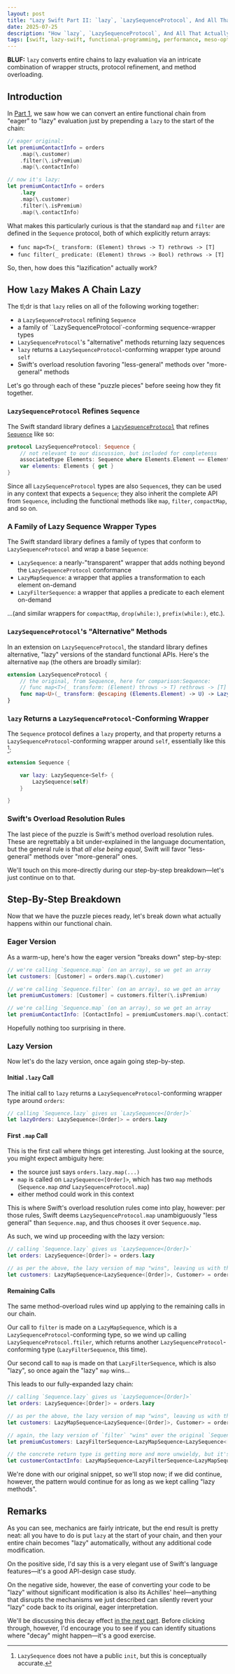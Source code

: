 ```yaml
---
layout: post
title: "Lazy Swift Part II: `lazy`, `LazySequenceProtocol`, And All That"
date: 2025-07-25
description: "How `lazy`, `LazySequenceProtocol`, And All That Actually Work"
tags: [swift, lazy-swift, functional-programming, performance, meso-optimization]
---
```


**BLUF:** `lazy` converts entire chains to lazy evaluation via an intricate combination of wrapper structs, protocol refinement, and method overloading.

## Introduction

In [Part 1](./2025-07-24-swift-laziness-part-1.md), we saw how we can convert an entire functional chain from "eager" to "lazy" evaluation just by prepending a `lazy` to the start of the chain:

```swift
// eager original:
let premiumContactInfo = orders
    .map(\.customer)
    .filter(\.isPremium)
    .map(\.contactInfo)    

// now it's lazy:
let premiumContactInfo = orders
    .lazy
    .map(\.customer)
    .filter(\.isPremium)
    .map(\.contactInfo)
```

What makes this particularly curious is that the standard `map` and `filter` are defined in the `Sequence` protocol, both of which explicitly return arrays:

- `func map<T>(_ transform: (Element) throws -> T) rethrows -> [T]`
- `func filter(_ predicate: (Element) throws -> Bool) rethrows -> [T]`

So, then, how does this "lazification" actually work?

## How `lazy` Makes A Chain Lazy

The tl;dr is that `lazy` relies on all of the following working together:

- a `LazySequenceProtocol` refining `Sequence`
- a family of ``LazySequenceProtocol`-conforming sequence-wrapper types
- `LazySequenceProtocol`'s "alternative" methods returning lazy sequences
- `lazy` returns a `LazySequenceProtocol`-conforming wrapper type around `self`
- Swift's overload resolution favoring "less-general" methods over "more-general" methods

Let's go through each of these "puzzle pieces" before seeing how they fit together.

### `LazySequenceProtocol` Refines `Sequence`

The Swift standard library defines a [`LazySequenceProtocol`](https://developer.apple.com/documentation/swift/lazysequenceprotocol) that refines [`Sequence`](https://developer.apple.com/documentation/swift/sequence) like so:

```swift
protocol LazySequenceProtocol: Sequence {
    // not relevant to our discussion, but included for completenss
    associatedtype Elements: Sequence where Elements.Element == Element
    var elements: Elements { get }
}
```

Since all `LazySequenceProtocol` types are also `Sequence`s, they can be used in any context that expects a `Sequence`; they also inherit the complete API from `Sequence`, including the functional methods like `map`, `filter`, `compactMap`, and so on.

### A Family of Lazy Sequence Wrapper Types

The Swift standard library defines a family of types that conform to `LazySequenceProtocol` and wrap a base `Sequence`:

- `LazySequence`: a nearly-"transparent" wrapper that adds nothing beyond the `LazySequenceProtocol` conformance
- `LazyMapSequence`: a wrapper that applies a transformation to each element on-demand
- `LazyFilterSequence`: a wrapper that applies a predicate to each element on-demand

...(and similar wrappers for `compactMap`, `drop(while:)`, `prefix(while:)`, etc.).

### `LazySequenceProtocol`'s "Alternative" Methods

In an extension on `LazySequenceProtocol`, the standard library defines alternative, "lazy" versions of the standard functional APIs. Here's the alternative `map` (the others are broadly similar):

```swift
extension LazySequenceProtocol {
    // the original, from Sequence, here for comparison:Sequence: 
    // func map<T>(_ transform: (Element) throws -> T) rethrows -> [T]
    func map<U>(_ transform: @escaping (Elements.Element) -> U) -> LazyMapSequence<Self.Elements, U>
}
```

### `lazy` Returns a `LazySequenceProtocol`-Conforming Wrapper

The `Sequence` protocol defines a `lazy` property, and that property returns a `LazySequenceProtocol`-conforming wrapper around `self`, essentially like this [^1]:

```swift
extension Sequence {

    var lazy: LazySequence<Self> {
        LazySequence(self)
    }

}
```

[^1]: `LazySequence` does not have a public `init`, but this is conceptually accurate.

### Swift's Overload Resolution Rules

The last piece of the puzzle is Swift's method overload resolution rules. 
These are regrettably a bit under-explained in the language documentation, but the general rule is that *all else being equal*, Swift will favor "less-general" methods over "more-general" ones.

We'll touch on this more-directly during our step-by-step breakdown—let's just continue on to that.

## Step-By-Step Breakdown

Now that we have the puzzle pieces ready, let's break down what actually happens within our functional chain.

### Eager Version

As a warm-up, here's how the eager version "breaks down" step-by-step:

```swift
// we're calling `Sequence.map` (on an array), so we get an array
let customers: [Customer] = orders.map(\.customer)                        

// we're calling `Sequence.filter` (on an array), so we get an array
let premiumCustomers: [Customer] = customers.filter(\.isPremium)

// we're calling `Sequence.map` (on an array), so we get an array
let premiumContactInfo: [ContactInfo] = premiumCustomers.map(\.contactInfo)
```

Hopefully nothing too surprising in there.

### Lazy Version

Now let's do the lazy version, once again going step-by-step.

#### Initial `.lazy` Call

The initial call to `lazy` returns a `LazySequenceProtocol`-conforming wrapper type around `orders`:

```swift
// calling `Sequence.lazy` gives us `LazySequence<[Order]>`
let lazyOrders: LazySequence<[Order]> = orders.lazy
```

#### First `.map` Call

This is the first call where things get interesting. 
Just looking at the source, you might expect ambiguity here: 

- the source just says `orders.lazy.map(...)`
- `map` is called on `LazySequence<[Order]>`, which has two `map` methods (`Sequence.map` *and* `LazySequenceProtocol.map`)
- either method could work in this context

This is where Swift's overload resolution rules come into play, however: per those rules, Swift deems `LazySequenceProtocol.map` unambiguously "less general" than `Sequence.map`, and thus chooses it over `Sequence.map`.

As such, we wind up proceeding with the lazy version:

```swift
// calling `Sequence.lazy` gives us `LazySequence<[Order]>`
let orders: LazySequence<[Order]> = orders.lazy

// as per the above, the lazy version of map "wins", leaving us with this
let customers: LazyMapSequence<LazySequence<[Order]>, Customer> = orders.map(\.customer)
```

#### Remaining Calls

The same method-overload rules wind up applying to the remaining calls in our chain.

Our call to `filter` is made on a `LazyMapSequence`, which is a `LazySequenceProtocol`-conforming type, so we wind up calling `LazySequenceProtocol.ftiler`, which returns another `LazySequenceProtocol`-conforming type (`LazyFilterSequence`, this time).

Our second call to `map` is made on that `LazyFilterSequence`, which is also "lazy", so once again the "lazy" `map` wins...

This leads to our fully-expanded lazy chain:

```swift
// calling `Sequence.lazy` gives us `LazySequence<[Order]>`
let orders: LazySequence<[Order]> = orders.lazy

// as per the above, the lazy version of map "wins", leaving us with this
let customers: LazyMapSequence<LazySequence<[Order]>, Customer> = orders.map(\.customer)

// again, the lazy version of `filter` "wins" over the original `Sequence.filter`, so our result is still lazy
let premiumCustomers: LazyFilterSequence<LazyMapSequence<LazySequence<[Order]>, Customer>, Customer> = customers.filter(\.isPremium)

// the concrete return type is getting more and more unwieldy, but it's definitely still lazy
let customerContactInfo: LazyMapSequence<LazyFilterSequence<LazyMapSequence<LazySequence<[Order]>, Customer>, Customer>, ContactInfo> = premiumCustomers.map(\.contactInfo)
```

We're done with our original snippet, so we'll stop now; if we did continue, however, the pattern would continue for as long as we kept calling "lazy methods".

## Remarks

As you can see, mechanics are fairly intricate, but the end result is pretty neat: all you have to do is put `lazy` at the start of your chain, and then your entire chain becomes "lazy" automatically, without any additional code modification.

On the positive side, I'd say this is a very elegant use of Swift's language features—it's a good API-design case study.

On the negative side, however, the ease of converting your code to be "lazy" without significant modification is also its Achilles' heel—anything that disrupts the mechanisms we just described can silently revert your "lazy" code back to its original, eager interpretation. 

We'll be discussing this decay effect [in the next part](./2025-07-26-swift-laziness-part-3.md). Before clicking through, however, I'd encourage you to see if you can identify situations where "decay" might happen—it's a good exercise.
